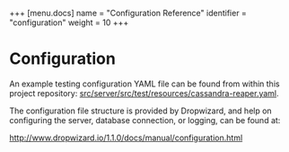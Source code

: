 +++
[menu.docs]
name = "Configuration Reference"
identifier = "configuration"
weight = 10
+++

# Configuration

An example testing configuration YAML file can be found from within this project repository:
[src/server/src/test/resources/cassandra-reaper.yaml](https://github.com/thelastpickle/cassandra-reaper/blob/master/src/server/src/test/resources/cassandra-reaper.yaml).

The configuration file structure is provided by Dropwizard, and help on configuring the server,
database connection, or logging, can be found at:

http://www.dropwizard.io/1.1.0/docs/manual/configuration.html
    


